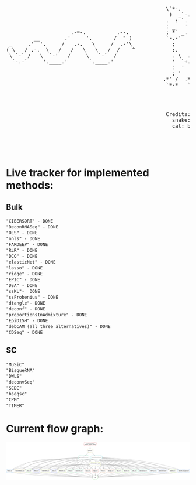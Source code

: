 <pre>

                                                    \`*-.                   
                                                     )  _`-.                
                                                    .  : `. .               
                                                    : _   '  \              
                     .-=-.          .--.            ; *` _.   `*-._         
         __        .'     '.       /  " )           `-.-'          `-.      
 _     .'  '.     /   .-.   \     /  .-'\             ;       `       `.    
( \   / .-.  \   /   /   \   \   /  /    ^            :.       .        \   
 \ `-` /   \  `-'   /     \   `-`  /                  . \  .   :   .-'   .  
  `-.-`     '.____.'       `.____.'                   '  `+.;  ;  '      :  
                                                      :  '  |    ;       ;-.
                                                      ; '   : :`-:     _.`* ;
                                                   .*' /  .*' ; .*`- +'  `*'
                                                    `*-*   `*-*  `*-*'    




                                                    Credits:
                                                      snake: jgs
                                                      cat: bug




</pre>

# Live tracker for implemented methods:

## Bulk        
	"CIBERSORT" - DONE
	"DeconRNASeq" - DONE
	"OLS" - DONE
	"nnls" - DONE
	"FARDEEP" - DONE
	"RLR" - DONE
	"DCQ" - DONE
	"elasticNet" - DONE
	"lasso" - DONE
	"ridge" - DONE
	"EPIC" - DONE
	"DSA" - DONE
	"ssKL"-  DONE
	"ssFrobenius" - DONE
	"dtangle"- DONE
	"deconf" - DONE
	"proportionsInAdmixture" - DONE
	"EpiDISH" - DONE
	"debCAM (all three alternatives)" - DONE
	"CDSeq" - DONE

## SC
	"MuSiC"
	"BisqueRNA"
	"DWLS"
	"deconvSeq"
	"SCDC"
	"bseqsc"
	"CPM"
	"TIMER"


# Current flow graph:
<img src="https://github.com/Functional-Genomics/CATD_snakemake/blob/main/dag.png" alt="drawing">
